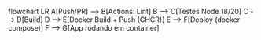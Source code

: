 flowchart LR
  A[Push/PR] --> B[Actions: Lint]
  B --> C[Testes Node 18/20]
  C --> D[Build]
  D --> E[Docker Build + Push (GHCR)]
  E --> F[Deploy (docker compose)]
  F --> G[App rodando em container]
